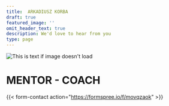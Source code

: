 ```yaml
---
title:  ARKADIUSZ KORBA
draft: true
featured_image: ''
omit_header_text: true
description: We'd love to hear from you
type: page
---
```



![This is text if image doesn't load](/images/ARCOS_logo2.png "")


# MENTOR - COACH

{{< form-contact action="https://formspree.io/f/movqzaok"  >}}